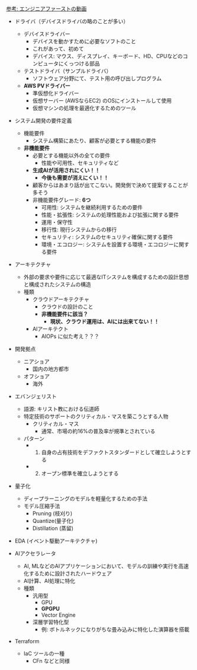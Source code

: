

[参考: エンジニアファーストの動画]()

- ドライバ（デバイスドライバの略のことが多い）
    - デバイスドライバー
        - デバイスを動かすために必要なソフトのこと
        - これがあって、初めて
        - デバイス: マウス、ディスプレイ、キーボード、HD、CPUなどのコンピュータにくっつける部品
    - テストドライバ（サンプルドライバ）
        - ソフトウェア分野にて、テスト用の呼び出しプログラム
    - **AWS PVドライバー**
        - 準仮想化ドライバー
        - 仮想サーバー (AWSならEC2) のOSにインストールして使用
        - 仮想マシンの処理を最適化するためのツール

- システム開発の要件定義
    - 機能要件
        - システム構築にあたり、顧客が必要とする機能の要件
    - **非機能要件**
        - 必要とする機能以外の全ての要件
            - 性能や可用性、セキュリティなど
        - **生成AIが活用されにくい！！**
            - **今後も需要が消えにくい！！**
        - 顧客からはあまり話が出てこない。開発側で決めて提案することが多そう
        - 非機能要件グレード: **6つ**
            - 可用性: システムを継続利用するための要件
            - 性能・拡張性: システムの処理性能および拡張に関する要件
            - 運用・保守性
            - 移行性: 現行システムからの移行
            - セキュリティ: システムのセキュリティ確保に関する要件
            - 環境・エコロジー: システムを設置する環境・エコロジーに関する要件

- アーキテクチャ
    - 外部の要求や要件に応じて最適なITシステムを構成するための設計思想と構成されたシステムの構造﻿
    - 種類
        - クラウドアーキテクチャ
            - クラウドの設計のこと
            - **非機能要件に該当？**
                - **現状、クラウド運用は、AIには出来てない！！**
        - AIアーキテクト
            - AIOPs に似た考え？？？


- 開発拠点
    - ニアショア
        - 国内の地方都市
    - オフショア
        - 海外

- エバンジェリスト
    - 語源: キリスト教における伝道師
    - 特定技術のサポートのクリティカル・マスを築こうとする人物
        - クリティカル・マス
            - 通常、市場の約16%の普及率が規準とされている
    - パターン
        - 1. 自身の占有技術をデファクトスタンダードとして確立しようとする
        - 2. オープン標準を確立しようとする

- 量子化
    - ディープラーニングのモデルを軽量化するための手法
    - モデル圧縮手法
        - Pruning (枝刈り)
        - Quantize(量子化)
        - Distillation (蒸留)

- EDA (イベント駆動アーキテクチャ)

- AIアクセラレータ
    - AI, MLなどのAIアプリケーションにおいて、モデルの訓練や実行を高速化するために設計されたハードウェア
    - AI計算、AI処理に特化
    - 種類
        - 汎用型 
            - GPU
            - **GPGPU**
            - Vector Engine
        - 深層学習特化型
            - 例: ボトルネックになりがちな畳み込みに特化した演算器を搭載


- Terraform
    - IaC ツールの一種
        - CFn などと同様



